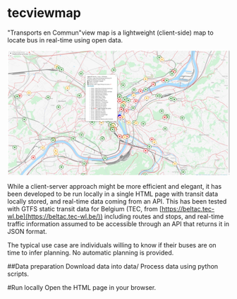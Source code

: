 # tecviewmap
"Transports en Commun"view map is a lightweight (client-side) map to locate bus in real-time using open data.

![tecview map](tecview-liege.jpg?raw=true "Tecview map")

While a client-server approach might be more efficient and elegant, it has been developed to be run locally in a single HTML page
with transit data locally stored, and real-time data coming from an API.
This has been tested with GTFS static transit data for Belgium (TEC, from [https://beltac.tec-wl.be](https://beltac.tec-wl.be/))
including routes and stops, and real-time traffic information assumed to be accessible through an API that returns it in JSON format.

The typical use case are individuals willing to know if their buses are on time to infer planning. 
No automatic planning is provided.

##Data preparation
Download data into data/
Process data using python scripts.

#Run locally
Open the HTML page in your browser.


